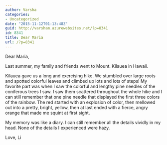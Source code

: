 ```yaml
---
author: Varsha
categories:
- Uncategorized
date: "2015-11-12T01:13:48Z"
guid: http://varsham.azurewebsites.net/?p=8341
id: 8341
title: Dear Maria
url: /?p=8341
---
```


Dear Maria,

Last summer, my family and friends went to Mount. Kilauea in Hawaii.

Kilauea gave us a long and exercising hike. We stumbled over large roots and spotted colorful leaves and climbed up lots and lots of steps! My favorite part was when I saw the colorful and lengthy pine needles of the coniferous trees I saw. I saw them scattered throughout the whole hike and I can still remember that one pine needle that displayed the first three colors of the rainbow. The red started with an explosion of color, then mellowed out into a pretty, bright, yellow, then at last ended with a fierce, angry orange that made me squint at first sight.

My memory was like a diary. I can still remember all the details vividly in my head. None of the details I experienced were hazy.

Love, Li